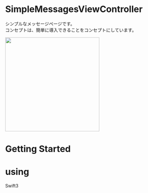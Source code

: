 # SimpleMessagesViewController
シンプルなメッセージページです。  
コンセプトは、簡単に導入できることをコンセプトにしています。  

<img src="https://tomo.syo.tokyo/openimg/simpleDesignMessenger3.png" width="300px">

# Getting Started


# using
Swift3  
